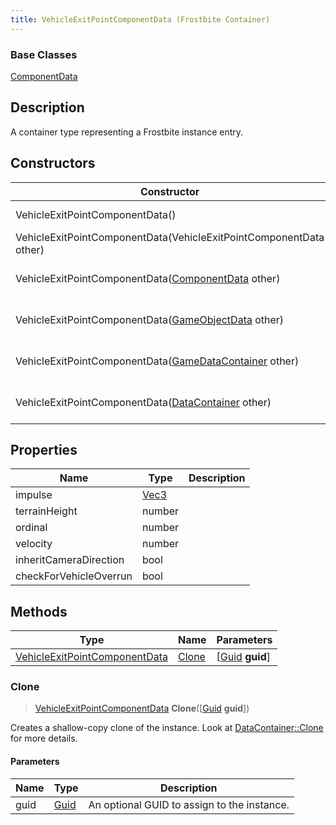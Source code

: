 ```yaml
---
title: VehicleExitPointComponentData (Frostbite Container)
---
```

### Base Classes

[ComponentData](ComponentData)

## Description

A container type representing a Frostbite instance entry.

## Constructors

| Constructor                                                                              | Description                                                                                                                                       |
| ---------------------------------------------------------------------------------------- | ------------------------------------------------------------------------------------------------------------------------------------------------- |
| VehicleExitPointComponentData()                                                          | Create a new instance of this container type.                                                                                                     |
| VehicleExitPointComponentData(VehicleExitPointComponentData other)                       | Create a reference copy of an instance of the same type.                                                                                          |
| VehicleExitPointComponentData([ComponentData](ComponentData) other)                      | Upcast an instance of type [ComponentData](ComponentData) to [VehicleExitPointComponentData](VehicleExitPointComponentData).                      |
| VehicleExitPointComponentData([GameObjectData](GameObjectData) other)                    | Upcast an instance of type [GameObjectData](GameObjectData) to [VehicleExitPointComponentData](VehicleExitPointComponentData).                    |
| VehicleExitPointComponentData([GameDataContainer](GameDataContainer) other)              | Upcast an instance of type [GameDataContainer](GameDataContainer) to [VehicleExitPointComponentData](VehicleExitPointComponentData).              |
| VehicleExitPointComponentData([DataContainer](/vext/ref/cls/shr/datacontainer) other) | Upcast an instance of type [DataContainer](/vext/ref/cls/shr/datacontainer) to [VehicleExitPointComponentData](VehicleExitPointComponentData). |

## Properties

| Name                   | Type                              | Description |
| ---------------------- | --------------------------------- | ----------- |
| impulse                | [Vec3](/vext/ref/cls/shr/Vec3) |             |
| terrainHeight          | number                            |             |
| ordinal                | number                            |             |
| velocity               | number                            |             |
| inheritCameraDirection | bool                              |             |
| checkForVehicleOverrun | bool                              |             |

## Methods

| Type                                                           | Name            | Parameters                                     |
| -------------------------------------------------------------- | --------------- | ---------------------------------------------- |
| [VehicleExitPointComponentData](VehicleExitPointComponentData) | [Clone](#clone) | \[[Guid](/vext/ref/cls/shr/guid) **guid**\] |

### Clone

> [VehicleExitPointComponentData](VehicleExitPointComponentData) **Clone**(\[[Guid](/vext/ref/cls/shr/guid) **guid**\])

Creates a shallow-copy clone of the instance. Look at [DataContainer::Clone](/vext/ref/cls/shr/datacontainer#clone) for more details.

#### Parameters

| Name | Type         | Description                                 |
| ---- | ------------ | ------------------------------------------- |
| guid | [Guid](Guid) | An optional GUID to assign to the instance. |
